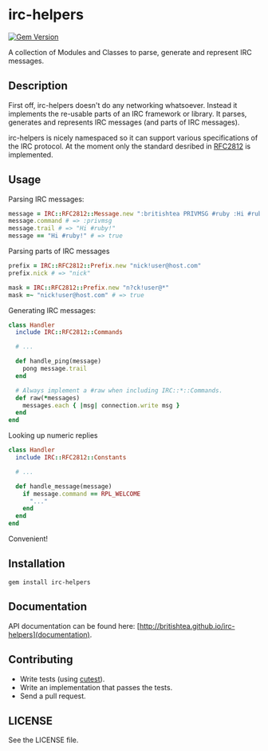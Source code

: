 # irc-helpers

[![Gem Version](https://badge.fury.io/rb/irc-helpers.png)](latest-version)

A collection of Modules and Classes to parse, generate and represent IRC 
messages.

[latest-version]: http://badge.fury.io/rb/irc-helpers

## Description

First off, irc-helpers doesn't do any networking whatsoever. Instead it 
implements the re-usable parts of an IRC framework or library. It parses, 
generates and represents IRC messages (and parts of IRC messages). 

irc-helpers is nicely namespaced so it can support various specifications of the
IRC protocol. At the moment only the standard desribed in [RFC2812](rfc2812) is 
implemented.

[rfc2812]: https://tools.ietf.org/html/rfc2812

## Usage

Parsing IRC messages:

```ruby
message = IRC::RFC2812::Message.new ":britishtea PRIVMSG #ruby :Hi #ruby!"
message.command # => :privmsg
message.trail # => "Hi #ruby!"
message == "Hi #ruby!" # => true
```

Parsing parts of IRC messages

```ruby
prefix = IRC::RFC2812::Prefix.new "nick!user@host.com"
prefix.nick # => "nick"

mask = IRC::RFC2812::Prefix.new "n?ck!user@*" 
mask =~ "nick!user@host.com" # => true
```

Generating IRC messages:

```ruby
class Handler
  include IRC::RFC2812::Commands

  # ...

  def handle_ping(message)
    pong message.trail
  end

  # Always implement a #raw when including IRC::*::Commands.
  def raw(*messages)
    messages.each { |msg| connection.write msg }
  end
end
```

Looking up numeric replies

```ruby
class Handler
  include IRC::RFC2812::Constants

  # ...

  def handle_message(message)
    if message.command == RPL_WELCOME
      "..."
    end
  end
end
```

Convenient!

## Installation

`gem install irc-helpers`

## Documentation

API documentation can be found here: 
[http://britishtea.github.io/irc-helpers](documentation).

[documentation]: http://britishtea.github.io/irc-helpers/

## Contributing

- Write tests (using [cutest](cutest)).
- Write an implementation that passes the tests.
- Send a pull request.

[cutest]: https://github.com/djanowski/cutest

## LICENSE

See the LICENSE file.
